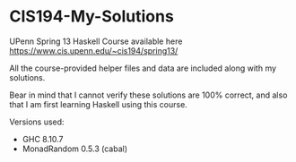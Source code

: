 # CIS194-My-Solutions
UPenn Spring 13 Haskell Course available here https://www.cis.upenn.edu/~cis194/spring13/

All the course-provided helper files and data are included along with my solutions.

Bear in mind that I cannot verify these solutions are 100% correct, and also that I am first learning Haskell using this course.


Versions used:
* GHC 8.10.7
* MonadRandom 0.5.3 (cabal)
